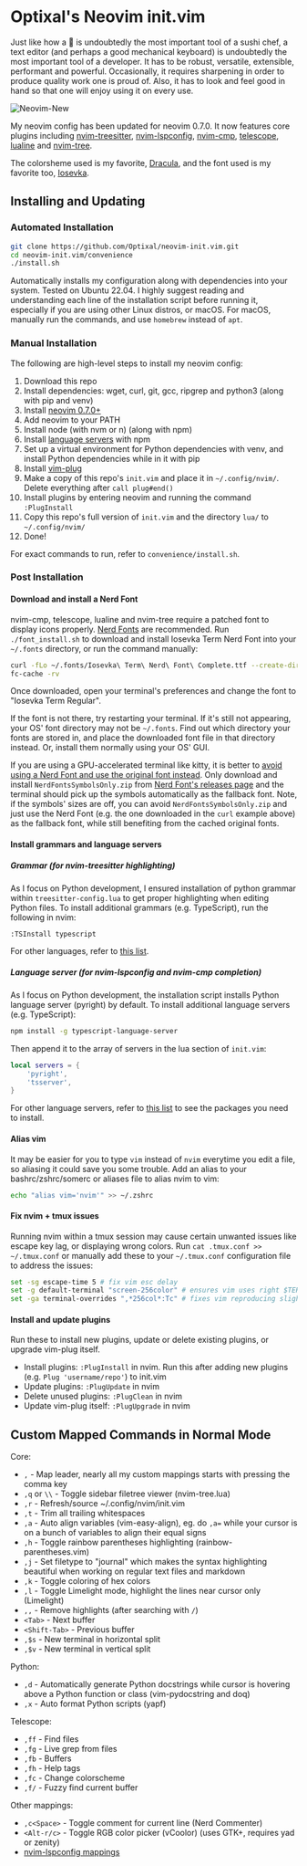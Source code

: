 # Optixal's Neovim init.vim

Just like how a 🔪 is undoubtedly the most important tool of a sushi chef, a text editor (and perhaps a good mechanical keyboard) is undoubtedly the most important tool of a developer. It has to be robust, versatile, extensible, performant and powerful. Occasionally, it requires sharpening in order to produce quality work one is proud of. Also, it has to look and feel good in hand so that one will enjoy using it on every use.

![Neovim-New](https://user-images.githubusercontent.com/19287477/166893010-43bbbf6e-f59b-44a3-b841-359f21d464d6.gif)

My neovim config has been updated for neovim 0.7.0. It now features core plugins including [nvim-treesitter](https://github.com/nvim-treesitter/nvim-treesitter), [nvim-lspconfig](https://github.com/neovim/nvim-lspconfig), [nvim-cmp](https://github.com/hrsh7th/nvim-cmp), [telescope](https://github.com/nvim-telescope/telescope.nvim), [lualine](https://github.com/nvim-lualine/lualine.nvim) and [nvim-tree](https://github.com/kyazdani42/nvim-tree.lua).

The colorsheme used is my favorite, [Dracula](https://github.com/dracula/vim), and the font used is my favorite too, [Iosevka](https://github.com/be5invis/Iosevka).

## Installing and Updating

### Automated Installation

```sh
git clone https://github.com/Optixal/neovim-init.vim.git
cd neovim-init.vim/convenience
./install.sh
```

Automatically installs my configuration along with dependencies into your system. Tested on Ubuntu 22.04. I highly suggest reading and understanding each line of the installation script before running it, especially if you are using other Linux distros, or macOS. For macOS, manually run the commands, and use `homebrew` instead of `apt`.

### Manual Installation

The following are high-level steps to install my neovim config:
1. Download this repo
2. Install dependencies: wget, curl, git, gcc, ripgrep and python3 (along with pip and venv)
3. Install [neovim 0.7.0+](https://github.com/neovim/neovim)
4. Add neovim to your PATH
5. Install node (with nvm or n) (along with npm)
6. Install [language servers](https://github.com/nvim-treesitter/nvim-treesitter#supported-languages) with npm
7. Set up a virtual environment for Python dependencies with venv, and install Python dependencies while in it with pip
8. Install [vim-plug](https://github.com/junegunn/vim-plug)
9. Make a copy of this repo's `init.vim` and place it in `~/.config/nvim/`. Delete everything after `call plug#end()`
10. Install plugins by entering neovim and running the command `:PlugInstall`
11. Copy this repo's full version of `init.vim` and the directory `lua/` to `~/.config/nvim/`
12. Done!

For exact commands to run, refer to `convenience/install.sh`.

### Post Installation

#### Download and install a Nerd Font

nvim-cmp, telescope, lualine and nvim-tree require a patched font to display icons properly. [Nerd Fonts](https://github.com/ryanoasis/nerd-fonts) are recommended. Run `./font_install.sh` to download and install Iosevka Term Nerd Font into your `~/.fonts` directory, or run the command manually:

```sh
curl -fLo ~/.fonts/Iosevka\ Term\ Nerd\ Font\ Complete.ttf --create-dirs https://github.com/ryanoasis/nerd-fonts/raw/master/patched-fonts/Iosevka/Regular/complete/Iosevka%20Term%20Nerd%20Font%20Complete%20Mono.ttf
fc-cache -rv
```

Once downloaded, open your terminal's preferences and change the font to "Iosevka Term Regular".

If the font is not there, try restarting your terminal. If it's still not appearing, your OS' font directory may not be `~/.fonts`. Find out which directory your fonts are stored in, and place the downloaded font file in that directory instead. Or, install them normally using your OS' GUI.

If you are using a GPU-accelerated terminal like kitty, it is better to [avoid using a Nerd Font and use the original font instead](https://sw.kovidgoyal.net/kitty/faq/?highlight=nerd#kitty-is-not-able-to-use-my-favorite-font). Only download and install `NerdFontsSymbolsOnly.zip` from [Nerd Font's releases page](https://github.com/ryanoasis/nerd-fonts/releases) and the terminal should pick up the symbols automatically as the fallback font. Note, if the symbols' sizes are off, you can avoid `NerdFontsSymbolsOnly.zip` and just use the Nerd Font (e.g. the one downloaded in the `curl` example above) as the fallback font, while still benefiting from the cached original fonts.

#### Install grammars and language servers

##### Grammar (for nvim-treesitter highlighting)

As I focus on Python development, I ensured installation of python grammar within `treesitter-config.lua` to get proper highlighting when editing Python files. To install additional grammars (e.g. TypeScript), run the following in nvim:

```
:TSInstall typescript
```

For other languages, refer to [this list](https://github.com/nvim-treesitter/nvim-treesitter#supported-languages).

##### Language server (for nvim-lspconfig and nvim-cmp completion)

As I focus on Python development, the installation script installs Python language server (pyright) by default. To install additional language servers (e.g. TypeScript):

```sh
npm install -g typescript-language-server
```

Then append it to the array of servers in the lua section of `init.vim`:

```lua
local servers = {
    'pyright',
    'tsserver',
}
```

For other language servers, refer to [this list](https://github.com/neovim/nvim-lspconfig/blob/master/doc/server_configurations.md) to see the packages you need to install.

#### Alias vim

It may be easier for you to type `vim` instead of `nvim` everytime you edit a file, so aliasing it could save you some trouble. Add an alias to your bashrc/zshrc/somerc or aliases file to alias nvim to vim:

```sh
echo "alias vim='nvim'" >> ~/.zshrc
```

#### Fix nvim + tmux issues

Running nvim within a tmux session may cause certain unwanted issues like escape key lag, or displaying wrong colors. Run `cat .tmux.conf >> ~/.tmux.conf` or manually add these to your `~/.tmux.conf` configuration file to address the issues:

```sh
set -sg escape-time 5 # fix vim esc delay
set -g default-terminal "screen-256color" # ensures vim uses right $TERM color, default is "screen"
set -ga terminal-overrides ",*256col*:Tc" # fixes vim reproducing slightly wrong colors in tmux
```

#### Install and update plugins

Run these to install new plugins, update or delete existing plugins, or upgrade vim-plug itself.

* Install plugins: `:PlugInstall` in nvim. Run this after adding new plugins (e.g. `Plug 'username/repo'`) to init.vim
* Update plugins: `:PlugUpdate` in nvim
* Delete unused plugins: `:PlugClean` in nvim
* Update vim-plug itself: `:PlugUpgrade` in nvim

## Custom Mapped Commands in Normal Mode

Core:
* `,` - Map leader, nearly all my custom mappings starts with pressing the comma key
* `,q` or `\\` - Toggle sidebar filetree viewer (nvim-tree.lua)
* `,r` - Refresh/source ~/.config/nvim/init.vim
* `,t` - Trim all trailing whitespaces
* `,a` - Auto align variables (vim-easy-align), eg. do `,a=` while your cursor is on a bunch of variables to align their equal signs
* `,h` - Toggle rainbow parentheses highlighting (rainbow-parentheses.vim)
* `,j` - Set filetype to "journal" which makes the syntax highlighting beautiful when working on regular text files and markdown
* `,k` - Toggle coloring of hex colors
* `,l` - Toggle Limelight mode, highlight the lines near cursor only (Limelight)
* `,,` - Remove highlights (after searching with `/`)
* `<Tab>` - Next buffer
* `<Shift-Tab>` - Previous buffer
* `,$s` - New terminal in horizontal split
* `,$v` - New terminal in vertical split

Python:
* `,d` - Automatically generate Python docstrings while cursor is hovering above a Python function or class (vim-pydocstring and doq)
* `,x` - Auto format Python scripts (yapf)

Telescope:
* `,ff` - Find files
* `,fg` - Live grep from files
* `,fb` - Buffers
* `,fh` - Help tags
* `,fc` - Change colorscheme
* `,f/` - Fuzzy find current buffer

Other mappings:
* `,c<Space>` - Toggle comment for current line (Nerd Commenter)
* `<Alt-r/c>` - Toggle RGB color picker (vCoolor) (uses GTK+, requires yad or zenity)
* [nvim-lspconfig mappings](https://github.com/neovim/nvim-lspconfig#suggested-configuration)


